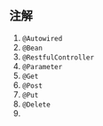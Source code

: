 ## 注解
1. `@Autowired`
2. `@Bean`
3. `@RestfulController`
4. `@Parameter`
5. `@Get`
6. `@Post`
7. `@Put`
8. `@Delete`
9. 
